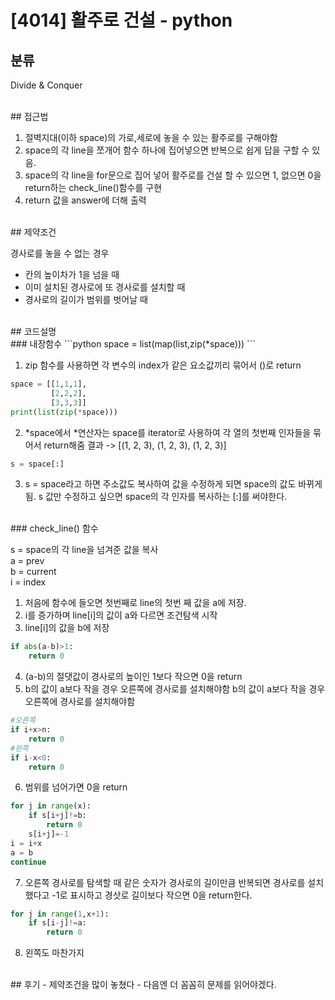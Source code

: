 # [4014] 활주로 건설 - python

## 분류

Divide & Conquer

<br>
## 접근법

1. 절벽지대(이하 space)의 가로,세로에 놓을 수 있는 활주로를 구해야함
2. space의 각 line을 쪼개어 함수 하나에 집어넣으면 반복으로 쉽게 답을 구할 수 있음.
3. space의 각 line을 for문으로 집어 넣어 활주로를 건설 할 수 있으면 1, 없으면 0을 return하는 check_line()함수를 구현
4. return 값을 answer에 더해 출력

<br>
## 제약조건

경사로를 놓을 수 없는 경우
- 칸의 높이차가 1을 넘을 때
- 이미 설치된 경사로에 또 경사로를 설치할 때
- 경사로의 길이가 범위를 벗어날 때

<br>
## 코드설명
<br>
### 내장함수
```python
space = list(map(list,zip(*space)))
```

1. zip 함수를 사용하면 각 변수의 index가 같은 요소값끼리 묶어서 ()로 return

```python
space = [[1,1,1],
         [2,2,2],
         [3,3,3]]
print(list(zip(*space)))
```
2. *space에서 *연산자는 space를 iterator로 사용하여 각 열의 첫번째 인자들을 묶어서 return해줌
결과 -> [(1, 2, 3), (1, 2, 3), (1, 2, 3)]

```python
s = space[:]
```
3. s = space라고 하면 주소값도 복사하여 값을 수정하게 되면 space의 값도 바뀌게됨.
s 값만 수정하고 싶으면 space의 각 인자를 복사하는 [:]를 써야한다.
<br>
### check_line() 함수

s = space의 각 line을 넘겨준 값을 복사 <br>
a = prev<br>
b = current<br>
i = index<br>

1. 처음에 함수에 들오면 첫번째로 line의 첫번 째 값을 a에 저장.
2. i를 증가하며 line[i]의 값이 a와 다르면 조건탐색 시작
3. line[i]의 값을 b에 저장
```python
if abs(a-b)>1:
    return 0
```
4. (a-b)의 절댓값이 경사로의 높이인 1보다 작으면 0을 return 
5. b의 값이 a보다 작을 경우 오른쪽에 경사로를 설치해야함
   b의 값이 a보다 작을 경우 오른쪽에 경사로를 설치해야함
```python
#오른쪽
if i+x>n:
    return 0
#왼쪽
if i-x<0:
    return 0
```
6. 범위를 넘어가면 0을 return
``` python
for j in range(x):
    if s[i+j]!=b:
        return 0
    s[i+j]=-1
i = i+x
a = b
continue
```
7. 오른쪽 경사로를 탐색할 때 같은 숫자가 경사로의 길이만큼 반복되면 경사로를 설치했다고 -1로 표시하고 경삿로 길이보다 작으면 0을 return한다.
```python
for j in range(1,x+1):
    if s[i-j]!=a:
        return 0
```
8. 왼쪽도 마찬가지

<br>
## 후기
- 제약조건을 많이 놓쳤다
- 다음엔 더 꼼꼼히 문제를 읽어야겠다.



